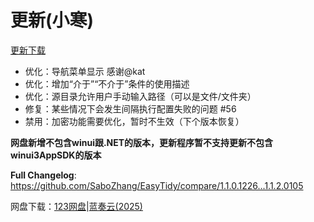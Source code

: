 
# 更新(小寒)

[更新下载](https://github.com/SaboZhang/EasyTidy/releases)

- 优化：导航菜单显示 感谢@kat
- 优化：增加“介于”“不介于”条件的使用描述
- 优化：源目录允许用户手动输入路径（可以是文件/文件夹）
- 修复：某些情况下会发生间隔执行配置失败的问题 #56
- 禁用：加密功能需要优化，暂时不生效（下个版本恢复）

**网盘新增不包含winui跟.NET的版本，更新程序暂不支持更新不包含winui3AppSDK的版本**

**Full Changelog**: <https://github.com/SaboZhang/EasyTidy/compare/1.1.0.1226...1.1.2.0105>

网盘下载：[123网盘](https://www.123684.com/s/hbzgTd-fmmt)|[蓝奏云(2025)](https://wwoo.lanzouu.com/b02u2ne0eh)
